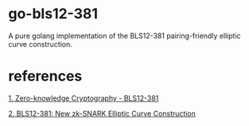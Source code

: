 # go-bls12-381

A pure golang implementation of the BLS12-381 pairing-friendly elliptic curve construction.

# references

[1. Zero-knowledge Cryptography - BLS12-381](https://github.com/zkcrypto/pairing/tree/master/src/bls12_381)

[2. BLS12-381: New zk-SNARK Elliptic Curve Construction](https://github.com/zkcrypto/pairing/tree/master/src/bls12_381)
